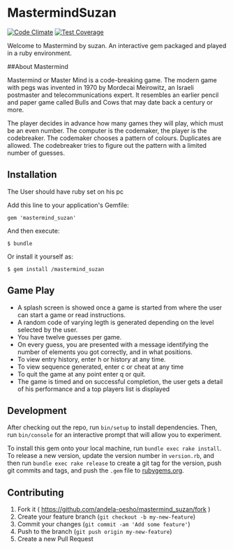 # MastermindSuzan

[![Code Climate](https://codeclimate.com/github/andela-oesho/mastermind_suzan/badges/gpa.svg)](https://codeclimate.com/github/andela-oesho/mastermind_suzan)
[![Test Coverage](https://codeclimate.com/github/andela-oesho/mastermind_suzan/badges/coverage.svg)](https://codeclimate.com/github/andela-oesho/mastermind_suzan/coverage)

Welcome to Mastermind by suzan. An interactive gem packaged and played in a ruby environment.

##About Mastermind

Mastermind or Master Mind is a code-breaking game. The modern game with pegs was invented in 1970 by Mordecai Meirowitz, an Israeli postmaster and telecommunications expert. It resembles an earlier pencil and paper game called Bulls and Cows that may date back a century or more.

The player decides in advance how many games they will play, which must be an even number. The computer is the codemaker, the player is the codebreaker. The codemaker chooses a pattern of colours. Duplicates are allowed. The codebreaker tries to figure out the pattern with a limited number of guesses.

## Installation

The User should have ruby set on his pc

Add this line to your application's Gemfile:

```rub
gem 'mastermind_suzan'
```
And then execute:

    $ bundle

Or install it yourself as:

    $ gem install /mastermind_suzan

## Game Play

* A splash screen is showed once a game is started from where the user can start a game or read instructions.
* A random code of varying legth is generated depending on the level  selected by the user.
* You have twelve guesses per game.
* On every guess, you are presented with a message identifying the number of elements you got correctly, and in what           positions.
* To view entry history, enter h or history at any time.
* To view sequence generated, enter c or cheat at any time
* To quit the game at any point enter q or quit.
* The game is timed and on successful completion, the user gets a detail of his performance and a top players list is
  displayed

## Development

After checking out the repo, run `bin/setup` to install dependencies. Then, run `bin/console` for an interactive prompt that will allow you to experiment.

To install this gem onto your local machine, run `bundle exec rake install`. To release a new version, update the version number in `version.rb`, and then run `bundle exec rake release` to create a git tag for the version, push git commits and tags, and push the `.gem` file to [rubygems.org](https://rubygems.org).

## Contributing

1. Fork it ( https://github.com/andela-oesho/mastermind_suzan/fork )
2. Create your feature branch (`git checkout -b my-new-feature`)
3. Commit your changes (`git commit -am 'Add some feature'`)
4. Push to the branch (`git push origin my-new-feature`)
5. Create a new Pull Request
